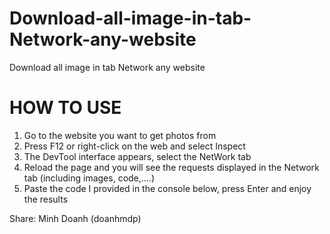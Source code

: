 # Download-all-image-in-tab-Network-any-website
Download all image in tab Network any website

# HOW TO USE
1. Go to the website you want to get photos from
2. Press F12 or right-click on the web and select Inspect
3. The DevTool interface appears, select the NetWork tab
4. Reload the page and you will see the requests displayed in the Network tab (including images, code,....)
5. Paste the code I provided in the console below, press Enter and enjoy the results

Share: Minh Doanh (doanhmdp)
